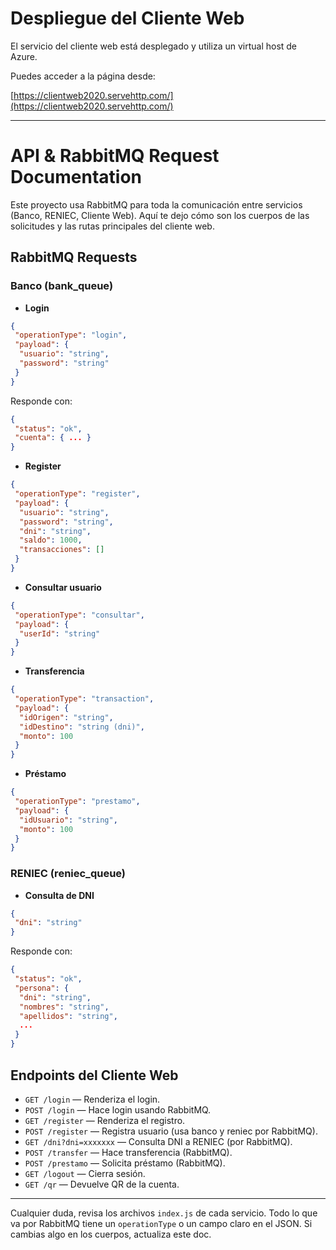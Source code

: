 
# Despliegue del Cliente Web

El servicio del cliente web está desplegado y utiliza un virtual host de Azure.

Puedes acceder a la página desde:

[https://clientweb2020.servehttp.com/](https://clientweb2020.servehttp.com/)

---

# API & RabbitMQ Request Documentation

Este proyecto usa RabbitMQ para toda la comunicación entre servicios (Banco, RENIEC, Cliente Web). Aquí te dejo cómo son los cuerpos de las solicitudes y las rutas principales del cliente web.

## RabbitMQ Requests

### Banco (bank_queue)

- **Login**

 ```json
 {
  "operationType": "login",
  "payload": {
   "usuario": "string",
   "password": "string"
  }
 }
 ```

 Responde con:

 ```json
 {
  "status": "ok",
  "cuenta": { ... }
 }
 ```

- **Register**

 ```json
 {
  "operationType": "register",
  "payload": {
   "usuario": "string",
   "password": "string",
   "dni": "string",
   "saldo": 1000,
   "transacciones": []
  }
 }
 ```

- **Consultar usuario**

 ```json
 {
  "operationType": "consultar",
  "payload": {
   "userId": "string"
  }
 }
 ```

- **Transferencia**

 ```json
 {
  "operationType": "transaction",
  "payload": {
   "idOrigen": "string",
   "idDestino": "string (dni)",
   "monto": 100
  }
 }
 ```

- **Préstamo**

 ```json
 {
  "operationType": "prestamo",
  "payload": {
   "idUsuario": "string",
   "monto": 100
  }
 }
 ```

### RENIEC (reniec_queue)

- **Consulta de DNI**

 ```json
 {
  "dni": "string"
 }
 ```

 Responde con:

 ```json
 {
  "status": "ok",
  "persona": {
   "dni": "string",
   "nombres": "string",
   "apellidos": "string",
   ...
  }
 }
 ```

## Endpoints del Cliente Web

- `GET /login` — Renderiza el login.
- `POST /login` — Hace login usando RabbitMQ.
- `GET /register` — Renderiza el registro.
- `POST /register` — Registra usuario (usa banco y reniec por RabbitMQ).
- `GET /dni?dni=xxxxxxx` — Consulta DNI a RENIEC (por RabbitMQ).
- `POST /transfer` — Hace transferencia (RabbitMQ).
- `POST /prestamo` — Solicita préstamo (RabbitMQ).
- `GET /logout` — Cierra sesión.
- `GET /qr` — Devuelve QR de la cuenta.

---

Cualquier duda, revisa los archivos `index.js` de cada servicio. Todo lo que va por RabbitMQ tiene un `operationType` o un campo claro en el JSON. Si cambias algo en los cuerpos, actualiza este doc.
